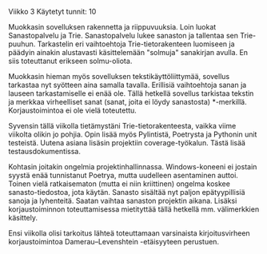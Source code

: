 Viikko 3
Käytetyt tunnit: 10

Muokkasin sovelluksen rakennetta ja riippuvuuksia. Loin luokat Sanastopalvelu ja Trie. Sanastopalvelu lukee sanaston ja tallentaa sen Trie-puuhun. Tarkastelin eri vaihtoehtoja Trie-tietorakenteen luomiseen ja päädyin ainakin alustavasti käsittelemään "solmuja" sanakirjan avulla. En siis toteuttanut erikseen solmu-oliota. 

Muokkasin hieman myös sovelluksen tekstikäyttöliittymää, sovellus tarkastaa nyt syötteen aina samalla tavalla. Erillisiä vaihtoehtoja sanan ja lauseen tarkastamiselle ei enää ole. Tällä hetkellä sovellus tarkistaa tekstin ja merkkaa virheelliset sanat (sanat, joita ei löydy sanastosta) *-merkillä. Korjaustoimintoa ei ole vielä toteutettu. 

Syvensin tällä viikolla tietämystäni Trie-tietorakenteesta, vaikka viime viikolta olikin jo pohjia. Opin lisää myös Pylintistä, Poetrysta ja Pythonin unit testeistä. Uutena asiana lisäsin projektiin coverage-työkalun. Tästä lisää testausdokumentissa. 

Kohtasin joitakin ongelmia projektinhallinnassa. Windows-koneeni ei jostain syystä enää tunnistanut Poetrya, mutta uudelleen asentaminen auttoi. Toinen vielä ratkaisematon (mutta ei niin kriittinen) ongelma koskee sanasto-tiedostoa, jota käytän. Sanasto sisältää nyt paljon epätyypillisiä sanoja ja lyhenteitä. Saatan vaihtaa sanaston projektin aikana. Lisäksi korjaustoiminnon toteuttamisessa mietityttää tällä hetkellä mm. välimerkkien käsittely.

Ensi viikolla olisi tarkoitus lähteä toteuttamaan varsinaista kirjoitusvirheen korjaustoimintoa Damerau–Levenshtein -etäisyyteen perustuen.
